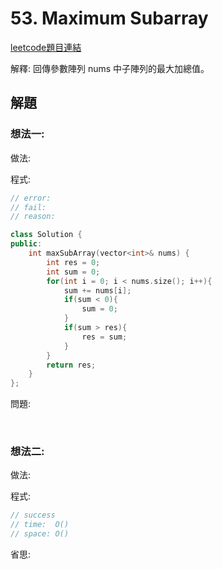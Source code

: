# 53. Maximum Subarray

[leetcode題目連結](https://leetcode.com/problems/maximum-subarray/)

解釋: 回傳參數陣列 nums 中子陣列的最大加總值。

## 解題

### 想法一:

做法:

程式:

```c++
// error: 
// fail:
// reason: 

class Solution {
public:
    int maxSubArray(vector<int>& nums) {
        int res = 0;
        int sum = 0;
        for(int i = 0; i < nums.size(); i++){
            sum += nums[i];
            if(sum < 0){
                sum = 0;
            }
            if(sum > res){
                res = sum;
            }
        }
        return res;
    }
};
```

問題:

<br/>

### 想法二:

做法:

程式:

```c++
// success
// time:  O()
// space: O()


```

省思: 

<br/>

<!--
### 網路解一:

```c++

```
-->
